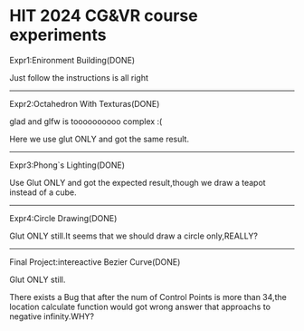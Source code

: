 HIT 2024 CG&VR course experiments
===
Expr1:Enironment Building(DONE)

Just follow the instructions is all right
******************
Expr2:Octahedron With Texturas(DONE)

glad and glfw is toooooooooo complex :(

Here we use glut ONLY and got the same result.
******************
Expr3:Phong`s Lighting(DONE)

Use Glut ONLY and got the expected result,though we draw a teapot instead of a cube.
******************
Expr4:Circle Drawing(DONE)

Glut ONLY still.It seems that we should draw a circle only,REALLY?
*******
Final Project:intereactive Bezier Curve(DONE)

Glut ONLY still.

There exists a Bug that after the num of Control Points is more than 34,the location calculate function would got wrong answer that approachs to negative infinity.WHY?
